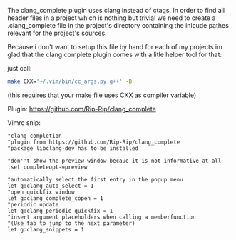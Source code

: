 <!--
Title:"C++ code completion in Vim using clang",
Date:"2014-03-09T08:48+0200",
Tags:"C++, Vim",
-->
The clang_complete plugin uses clang instead of ctags.  In order to find all header files in a project which is nothing but trivial we need to create a .clang_complete file in the project's directory containing the inlcude pathes relevant for the project's sources.  

Because i don't want to setup this file by hand for each of my projects im glad that the clang complete plugin comes with a litle helper tool for that:

just call: 
```bash
make CXX='~/.vim/bin/cc_args.py g++' -B
```

(this requires that your make file uses CXX as compiler variable)

Plugin:
https://github.com/Rip-Rip/clang_complete

Vimrc snip:
```
"clang completion
"plugin from https://github.com/Rip-Rip/clang_complete
"package libclang-dev has to be installed

"don''t show the preview window becaue it is not informative at all
:set completeopt-=preview

"automatically select the first entry in the popup menu
let g:clang_auto_select = 1
"open quickfix window
let g:clang_complete_copen = 1
"periodic update
let g:clang_periodic_quickfix = 1
"insert argument placeholders when calling a memberfunction 
"(Use tab to jump to the next parameter)
let g:clang_snippets = 1
```
